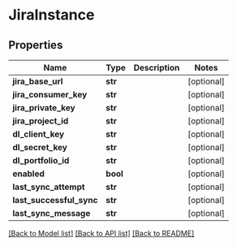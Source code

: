 # JiraInstance

## Properties
Name | Type | Description | Notes
------------ | ------------- | ------------- | -------------
**jira_base_url** | **str** |  | [optional] 
**jira_consumer_key** | **str** |  | [optional] 
**jira_private_key** | **str** |  | [optional] 
**jira_project_id** | **str** |  | [optional] 
**dl_client_key** | **str** |  | [optional] 
**dl_secret_key** | **str** |  | [optional] 
**dl_portfolio_id** | **str** |  | [optional] 
**enabled** | **bool** |  | [optional] 
**last_sync_attempt** | **str** |  | [optional] 
**last_successful_sync** | **str** |  | [optional] 
**last_sync_message** | **str** |  | [optional] 

[[Back to Model list]](../README.md#documentation-for-models) [[Back to API list]](../README.md#documentation-for-api-endpoints) [[Back to README]](../README.md)


